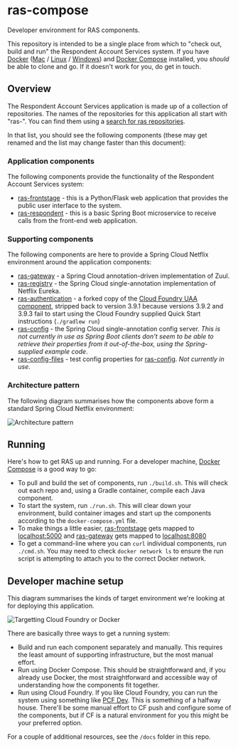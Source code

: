 # ras-compose
Developer environment for RAS components. 

This repository is intended to be a single place from which to "check out, build and run" the Respondent Account Services system. If you have [Docker](https://docker.com/) ([Mac](https://docs.docker.com/#/docker-for-mac) / [Linux](https://docs.docker.com/#/docker-for-linux) / [Windows](https://docs.docker.com/#/docker-for-windows)) and [Docker Compose](https://www.docker.com/products/docker-compose) installed, you *should* be able to clone and go. If it doesn't work for you, do get in touch.

## Overview

The Respondent Account Services application is made up of a collection of repositories. The names of the repositories for this application all start with "ras-". You can find them using a [search for ras repositories](https://github.com/ONSdigital?q=ras-).

In that list, you should see the following components (these may get renamed and the list may change faster than this document):

### Application components

The following components provide the functionality of the Respondent Account Services system:

  * [ras-frontstage](https://github.com/ONSdigital/ras-frontstage) - this is a Python/Flask web application that provides the public user interface to the system.
  * [ras-respondent](https://github.com/ONSdigital/ras-respondent) - this is a basic Spring Boot microservice to receive calls from the front-end web application.

### Supporting components

The following components are here to provide a Spring Cloud Netflix environment around the application components:

  * [ras-gateway](https://github.com/ONSdigital/ras-gateway) - a Spring Cloud annotation-driven implementation of Zuul.
  * [ras-registry](https://github.com/ONSdigital/ras-registry) - the Spring Cloud single-annotation implementation of Netflix Eureka.
  * [ras-authentication](https://github.com/ONSdigital/ras-authentication) - a forked copy of the [Cloud Foundry UAA component](https://github.com/cloudfoundry/uaa), stripped back to version 3.9.1 because versions 3.9.2 and 3.9.3 fail to start using the Cloud Foundry supplied Quick Start instructions (`./gradlew run`)
  * [ras-config](https://github.com/ONSdigital/ras-config) - the Spring Cloud single-annotation config server. *This is not currently in use as Spring Boot clients don't seem to be able to retrieve their properties from it out-of-the-box, using the Spring-supplied example code*.
  * [ras-config-files](https://github.com/ONSdigital/ras-config-files) - test config properties for [ras-config](https://github.com/ONSdigital/ras-config). *Not currently in use*.
  
### Architecture pattern

The following diagram summarises how the components above form a standard Spring Cloud Netflix environment:

![Architecture pattern](https://docs.google.com/drawings/d/1LBzr-0UqJoLVxNgLoy5dog3O4tihLpVjMvQq6Qs43bU/pub?w=1061&h=719)

## Running

Here's how to get RAS up and running. For a developer machine, [Docker Compose](https://docs.docker.com/compose/) is a good way to go:

  * To pull and build the set of components, run `./build.sh`. This will check out each repo and, using a Gradle container, compile each Java component.
  * To start the system, run `./run.sh`. This will clear down your environment, build container images and start up the components according to the `docker-compose.yml` file.
  * To make things a little easier, [ras-frontstage](https://github.com/ONSdigital/ras-frontstage) gets mapped to [localhost:5000](http://localhost:5000) and [ras-gateway](https://github.com/ONSdigital/ras-gateway) gets mapped to [localhost:8080](http://localhost:8080)
  * To get a command-line where you can `curl` individual components, run `./cmd.sh`. You may need to check `docker network ls` to ensure the run script is attempting to attach you to the correct Docker network.

## Developer machine setup

This diagram summarises the kinds of target environment we're looking at for deploying this application. 

![Targetting Cloud Foundry or Docker](https://docs.google.com/drawings/d/1H6k7CheKkCEHCFb91RrQW_XzGEuuXup1ReDwYnBFNJY/pub?w=632&h=387)

There are basically three ways to get a running system:

  * Build and run each component separately and manually. This requires the least amount of supporting infrastructure, but the most manual effort.
  * Run using Docker Compose. This should be straightforward and, if you already use Docker, the most straightforward and accessible way of understanding how the components fit together.
  * Run using Cloud Foundry. If you like Cloud Foundry, you can run the system using something like [PCF Dev](https://pivotal.io/pcf-dev). This is something of a halfway house. There'll be some manual effort to CF push and configure some of the components, but if CF is a natural environment for you this might be your preferred option.

For a couple of additional resources, see the `/docs` folder in this repo.
